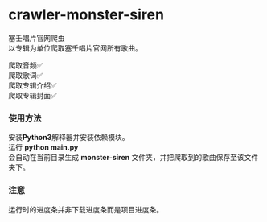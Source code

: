 # crawler-monster-siren
塞壬唱片官网爬虫  
以专辑为单位爬取塞壬唱片官网所有歌曲。  

爬取音频✅  
爬取歌词✅  
爬取专辑介绍✅  
爬取专辑封面✅  

### 使用方法
安装**Python3**解释器并安装依赖模块。  
运行 **python main.py**  
会自动在当前目录生成 **monster-siren** 文件夹，并把爬取到的歌曲保存至该文件夹下。  

### 注意  
运行时的进度条并非下载进度条而是项目进度条。
